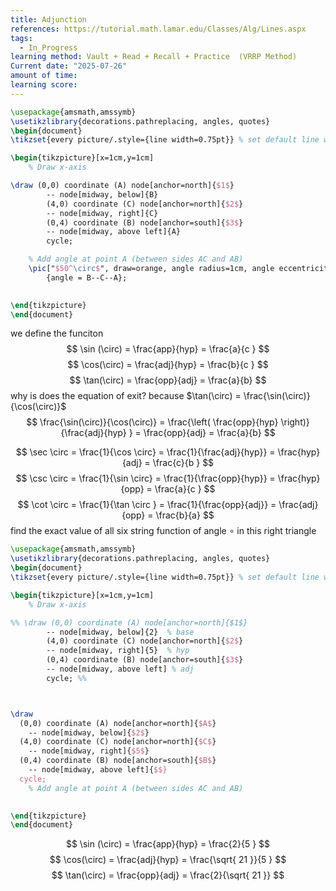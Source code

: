 ```yaml
---
title: Adjunction
references: https://tutorial.math.lamar.edu/Classes/Alg/Lines.aspx
tags:
  - In_Progress
learning method: Vault + Read + Recall + Practice  (VRRP Method)
Current date: "2025-07-26"
amount of time: 
learning score:
---
```



```tikz
\usepackage{amsmath,amssymb}
\usetikzlibrary{decorations.pathreplacing, angles, quotes}
\begin{document}
\tikzset{every picture/.style={line width=0.75pt}} % set default line width

\begin{tikzpicture}[x=1cm,y=1cm]
    % Draw x-axis

\draw (0,0) coordinate (A) node[anchor=north]{$1$}
        -- node[midway, below]{B} 
        (4,0) coordinate (C) node[anchor=north]{$2$}
        -- node[midway, right]{C} 
        (0,4) coordinate (B) node[anchor=south]{$3$}
        -- node[midway, above left]{A} 
        cycle;

    % Add angle at point A (between sides AC and AB)
    \pic["$50^\circ$", draw=orange, angle radius=1cm, angle eccentricity=1.2] 
        {angle = B--C--A};

 
\end{tikzpicture}
\end{document}

```


we define the funciton  
$$
\sin (\circ)  =  \frac{app}{hyp}   = \frac{a}{c }
$$
$$
 \cos(\circ)   =  \frac{adj}{hyp} = \frac{b}{c }
$$
$$
 \tan(\circ)  =   \frac{opp}{adj} =  \frac{a}{b}
$$
why is does the equation of exit? 
because $\tan(\circ) =  \frac{\sin(\circ)}{\cos(\circ)}$  
$$
\frac{\sin(\circ)}{\cos(\circ)}  =  \frac{\left( \frac{opp}{hyp} \right)}{\frac{adj}{hyp} }   =   \frac{opp}{adj} =  \frac{a}{b}
$$

$$
 \sec \circ   = \frac{1}{\cos \circ} =  \frac{1}{\frac{adj}{hyp}}   = \frac{hyp}{adj} =  \frac{c}{b }
$$
$$
 \csc \circ  =  \frac{1}{\sin \circ}   =  \frac{1}{\frac{opp}{hyp}}  =  \frac{hyp}{opp} =  \frac{a}{c  }
$$
$$
\cot \circ = \frac{1}{\tan \circ }  = \frac{1}{\frac{opp}{adj}}  = \frac{adj}{opp}  = \frac{b}{a} 
$$
find the exact value of all six string function of angle $\circ$ in this right triangle  


```tikz
\usepackage{amsmath,amssymb}
\usetikzlibrary{decorations.pathreplacing, angles, quotes}
\begin{document}
\tikzset{every picture/.style={line width=0.75pt}} % set default line width

\begin{tikzpicture}[x=1cm,y=1cm]
    % Draw x-axis

%% \draw (0,0) coordinate (A) node[anchor=north]{$1$}
        -- node[midway, below]{2}  % base 
        (4,0) coordinate (C) node[anchor=north]{$2$}
        -- node[midway, right]{5}  % hyp 
        (0,4) coordinate (B) node[anchor=south]{$3$}
        -- node[midway, above left] % adj 
        cycle; %%



\draw 
  (0,0) coordinate (A) node[anchor=north]{$A$}
    -- node[midway, below]{$2$} 
  (4,0) coordinate (C) node[anchor=north]{$C$}
    -- node[midway, right]{$5$} 
  (0,4) coordinate (B) node[anchor=south]{$B$}
    -- node[midway, above left]{$$} 
  cycle;
    % Add angle at point A (between sides AC and AB)

 
\end{tikzpicture}
\end{document}

```



$$
\sin (\circ)  =  \frac{app}{hyp}   = \frac{2}{5 }
$$
$$
 \cos(\circ)   =  \frac{adj}{hyp} = \frac{\sqrt{ 21 }}{5 }
$$
$$
 \tan(\circ)  =   \frac{opp}{adj} =  \frac{2}{\sqrt{ 21 }}
$$

